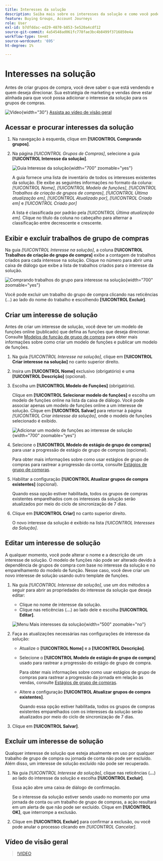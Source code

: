 ```yaml
---
title: Interesses da solução
description: Saiba mais sobre os interesses da solução e como você pode defini-los para uso nos grupos de compra.
feature: Buying Groups, Account Journeys
role: User
exl-id: b7dfddac-ed29-4870-b853-5e520a4cdf12
source-git-commit: 4a54548ad061fc778fae3bc4b8499f3716850e4a
workflow-type: tm+mt
source-wordcount: '695'
ht-degree: 1%

---
```


# Interesses na solução

Antes de criar grupos de compra, você deve saber o que está vendendo e quem deseja direcionar. Sua estratégia de marketing e vendas deve estar alinhada para que você possa adicionar o interesse da solução para os grupos de compras.

![Vídeo](../../assets/do-not-localize/icon-video.svg){width="30"} [Assista ao vídeo de visão geral](#overview-video)

## Acessar e procurar interesses da solução

1. Na navegação à esquerda, clique em **[!UICONTROL Comprando grupos]**.

1. Na página _[!UICONTROL Grupos de Compras]_, selecione a guia **[!UICONTROL Interesse da solução]**.

   ![Guia Interesse da solução](assets/solution-interest-tab.png){width="700" zoomable="yes"}

   A guia fornece uma lista de inventário de todos os interesses existentes da solução. Ele exibe as seguintes informações no formato da coluna: _[!UICONTROL Nome]_, _[!UICONTROL Modelo de funções]_, _[!UICONTROL Trabalhos de criação de grupos de compras]_, _[!UICONTROL Última atualização em]_, _[!UICONTROL Atualizado por]_, _[!UICONTROL Criado em]_ e _[!UICONTROL Criado por]_

   A lista é classificada por padrão pela _[!UICONTROL Última atualização em]_. Clique no título da coluna no cabeçalho para alternar a classificação entre decrescente e crescente.

## Exibir e excluir trabalhos de grupo de compras

Na guia _[!UICONTROL Interesse na solução]_, a coluna **[!UICONTROL Trabalhos de criação de grupo de compra]** exibe a contagem de trabalhos criados para cada interesse na solução. Clique no número para abrir uma caixa de diálogo que exibe a lista de trabalhos criados para o interesse da solução.

![Comprando trabalhos do grupo para interesse na solução](assets/buying-group-jobs-for-solution-interest.png){width="700" zoomable="yes"}

Você pode excluir um trabalho do grupo de compra clicando nas reticências (...) ao lado do nome do trabalho e escolhendo **[!UICONTROL Excluir]**.

## Criar um interesse de solução

Antes de criar um interesse de solução, você deve ter um modelo de funções online (publicado) que defina as funções que deseja direcionar. Consulte [Modelos de função de grupo de compra](./buying-groups-role-templates.md) para obter mais informações sobre como criar um modelo de funções e publicar um modelo de funções.

1. Na guia _[!UICONTROL Interesse na solução]_, clique em **[!UICONTROL Criar interesse na solução]** no canto superior direito.

1. Insira um **[!UICONTROL Nome]** exclusivo (obrigatório) e uma **[!UICONTROL Descrição]** (opcional).

1. Escolha um **[!UICONTROL Modelo de Funções]** (obrigatório).

   Clique em **[!UICONTROL Selecionar modelo de funções]** e escolha um modelo de funções online na lista da caixa de diálogo. Você pode associar apenas um modelo de funções online a um interesse de solução. Clique em **[!UICONTROL Salvar]** para retornar à página _[!UICONTROL Criar interesse da solução]_, onde o modelo de funções selecionado é exibido.

   ![Adicionar um modelo de funções ao interesse de solução](assets/solution-interest-create.png){width="700" zoomable="yes"}

1. Selecione o **[!UICONTROL Modelo de estágio de grupo de compras]** para usar a progressão de estágio de grupo de compras (opcional).

   Para obter mais informações sobre como usar estágios de grupo de compras para rastrear a progressão da conta, consulte [Estágios de grupo de compras](./buying-group-stages.md).

1. Habilitar a configuração **[!UICONTROL Atualizar grupos de compra existentes]** (opcional).

   Quando essa opção estiver habilitada, todos os grupos de compras existentes emparelhados com os interesses da solução serão atualizados por meio do ciclo de sincronização de 7 dias.

1. Clique em **[!UICONTROL Criar]** no canto superior direito.

   O novo interesse da solução é exibido na lista _[!UICONTROL Interesses da Solução]_.

## Editar um interesse de solução

A qualquer momento, você pode alterar o nome e a descrição de um interesse de solução. O modelo de funções não pode ser alterado devido à dependência de grupos de compra com base no interesse da solução e no emparelhamento do modelo de função. Nesse caso, você deve criar um novo interesse de solução usando outro template de funções.

1. Na guia _[!UICONTROL Interesse da solução]_, use um dos métodos a seguir para abrir as propriedades do interesse da solução que deseja editar:

   * Clique no nome de interesse da solução.
   * Clique nas reticências (**...**) ao lado dele e escolha **[!UICONTROL Editar]**.

   ![Menu Mais interesses da solução](assets/solution-interests-more-menu.png){width="500" zoomable="no"}

1. Faça as atualizações necessárias nas configurações de interesse da solução:

   * Atualize o **[!UICONTROL Nome]** e a **[!UICONTROL Descrição]**.

   * Selecione o **[!UICONTROL Modelo de estágio de grupo de compra]** usado para rastrear a progressão do estágio de grupo de compra.

     Para obter mais informações sobre como usar estágios de grupo de compras para rastrear a progressão da jornada em relação às vendas, consulte [Estágios de grupo de compras](./buying-group-stages.md).

   * Altere a configuração **[!UICONTROL Atualizar grupos de compra existentes]**.

     Quando essa opção estiver habilitada, todos os grupos de compras existentes emparelhados com os interesses da solução serão atualizados por meio do ciclo de sincronização de 7 dias.

1. Clique em **[!UICONTROL Salvar]**.

## Excluir um interesse de solução

Qualquer interesse de solução que esteja atualmente em uso por qualquer trabalho de grupo de compra ou jornada de conta não pode ser excluído. Além disso, um interesse de solução excluído não pode ser recuperado.

1. Na guia _[!UICONTROL Interesse da solução]_, clique nas reticências (**...**) ao lado do interesse da solução e escolha **[!UICONTROL Excluir]**.

   Essa ação abre uma caixa de diálogo de confirmação.

   Se o interesse da solução estiver sendo usado no momento por uma jornada de conta ou um trabalho de grupo de compras, a ação resultará em um alerta de que não pode ser excluído. Clique em **[!UICONTROL OK]**, que interrompe a exclusão.

1. Clique em **[!UICONTROL Excluir]** para confirmar a exclusão, ou você pode anular o processo clicando em _[!UICONTROL Cancelar]_.

## Vídeo de visão geral

>[!VIDEO](https://video.tv.adobe.com/v/3433080/?learn=on)
